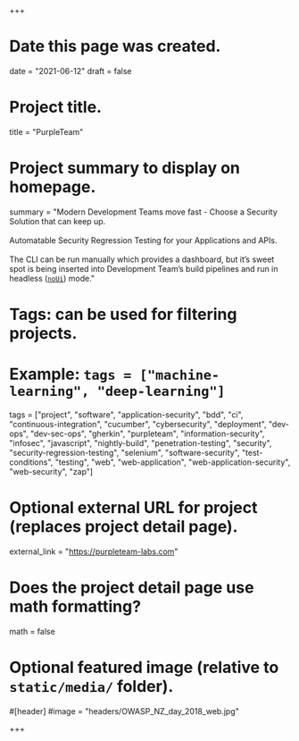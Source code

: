 +++
# Date this page was created.
date = "2021-06-12"
draft = false

# Project title.
title = "PurpleTeam"

# Project summary to display on homepage.
summary = "Modern Development Teams move fast - Choose a Security Solution that can keep up.</br></br>Automatable Security Regression Testing for your Applications and APIs.</br></br>The CLI can be run manually which provides a dashboard, but it’s sweet spot is being inserted into Development Team’s build pipelines and run in headless ([`noUi`](https://github.com/purpleteam-labs/purpleteam/blob/main/README.md/#configure-ui)) mode."

# Tags: can be used for filtering projects.
# Example: `tags = ["machine-learning", "deep-learning"]`
tags = ["project", "software", "application-security", "bdd", "ci", "continuous-integration", "cucumber", "cybersecurity", "deployment", "dev-ops", "dev-sec-ops", "gherkin", "purpleteam", "information-security", "infosec", "javascript", "nightly-build", "penetration-testing", "security", "security-regression-testing", "selenium", "software-security", "test-conditions", "testing", "web", "web-application", "web-application-security", "web-security", "zap"]

# Optional external URL for project (replaces project detail page).
external_link = "https://purpleteam-labs.com"

# Does the project detail page use math formatting?
math = false

# Optional featured image (relative to `static/media/` folder).
#[header]
#image = "headers/OWASP_NZ_day_2018_web.jpg"

+++

